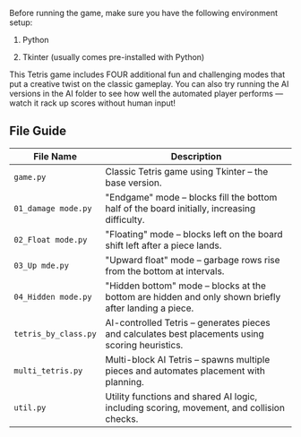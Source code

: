 Before running the game, make sure you have the following environment setup:

1. Python

2. Tkinter (usually comes pre-installed with Python)

This Tetris game includes FOUR additional fun and challenging modes that put a creative twist on the classic gameplay.
You can also try running the AI versions in the AI folder to see how well the automated player performs — watch it rack up scores without human input!

## File Guide
| File Name            | Description                                                                                          |
| -------------------- | ---------------------------------------------------------------------------------------------------- |
| `game.py`            | Classic Tetris game using Tkinter – the base version.                                                |
| `01_damage mode.py`  | "Endgame" mode – blocks fill the bottom half of the board initially, increasing difficulty.          |
| `02_Float mode.py`   | "Floating" mode – blocks left on the board shift left after a piece lands.                           |
| `03_Up mde.py`       | "Upward float" mode – garbage rows rise from the bottom at intervals.                                |
| `04_Hidden mode.py`  | "Hidden bottom" mode – blocks at the bottom are hidden and only shown briefly after landing a piece. |
| `tetris_by_class.py` | AI-controlled Tetris – generates pieces and calculates best placements using scoring heuristics.     |
| `multi_tetris.py`    | Multi-block AI Tetris – spawns multiple pieces and automates placement with planning.                |
| `util.py`            | Utility functions and shared AI logic, including scoring, movement, and collision checks.            |
